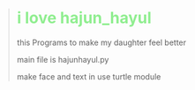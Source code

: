 > # <span style="color:LightGreen"> i love hajun_hayul </span>
> 
> this Programs to make my daughter feel better
> 
> main file is hajunhayul.py
> 
> make face and text in use turtle module
